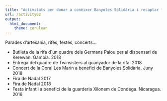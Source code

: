 ```yaml
---
title: "Activitats per donar a conèixer Banyoles Solidària i recaptar fons."
url: /activity02
output: 
  html_document: 
    theme: cerulean
---
```


Parades d’artesania, rifes, festes, concerts...

* Butlleta de la rifa d´un quadre dels Germans Palou per al dispensari de Kerewan. Gàmbia. 2018
* Entrega del quadre de Twinsisters al guanyador de la rifa. 2018
* Concert de la Coral Les Marín a benefici de Banyoles Solidària. Juny 2018
* Fira de Nadal 2017
* Fira de Nadal 2018
* Festa infantil a benefici de la guarderia Xilonem de Condega. Nicaragua. 2016

